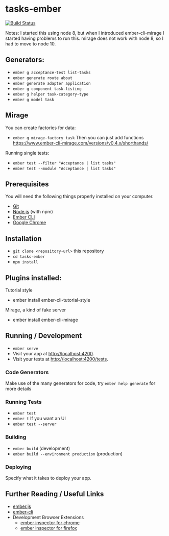 # tasks-ember

[![Build Status](https://travis-ci.com/pxai/ember2-tasks.svg?token=arqgKqUXMMcY8kTPhsyy&branch=master)](https://travis-ci.com/pxai/ember2-tasks)


Notes: I started this using node 8, but when I introduced ember-cli-mirage I started having problems to run this.
mirage does not work with node 8, so I had to move to node 10.

## Generators:

* `ember g acceptance-test list-tasks`
* `ember generate route about`
* `ember generate adapter application`
* `ember g component task-listing`
* `ember g helper task-category-type`
* `ember g model task`

## Mirage

You can create factories for data:

* `ember g mirage-factory task`
Then you can just add functions
https://www.ember-cli-mirage.com/versions/v0.4.x/shorthands/

Running single tests:
* `ember test --filter "Acceptance | list tasks"`
* `ember test --module "Acceptance | list tasks"`

## Prerequisites

You will need the following things properly installed on your computer.

* [Git](https://git-scm.com/)
* [Node.js](https://nodejs.org/) (with npm)
* [Ember CLI](https://ember-cli.com/)
* [Google Chrome](https://google.com/chrome/)

## Installation

* `git clone <repository-url>` this repository
* `cd tasks-ember`
* `npm install`

## Plugins installed:

Tutorial style
* ember install ember-cli-tutorial-style

Mirage, a kind of fake server
* ember install ember-cli-mirage

## Running / Development

* `ember serve`
* Visit your app at [http://localhost:4200](http://localhost:4200).
* Visit your tests at [http://localhost:4200/tests](http://localhost:4200/tests).

### Code Generators

Make use of the many generators for code, try `ember help generate` for more details

### Running Tests

* `ember test`
* `ember t`
If you want an UI
* `ember test --server`  

### Building

* `ember build` (development)
* `ember build --environment production` (production)

### Deploying

Specify what it takes to deploy your app.

## Further Reading / Useful Links

* [ember.js](https://emberjs.com/)
* [ember-cli](https://ember-cli.com/)
* Development Browser Extensions
  * [ember inspector for chrome](https://chrome.google.com/webstore/detail/ember-inspector/bmdblncegkenkacieihfhpjfppoconhi)
  * [ember inspector for firefox](https://addons.mozilla.org/en-US/firefox/addon/ember-inspector/)
